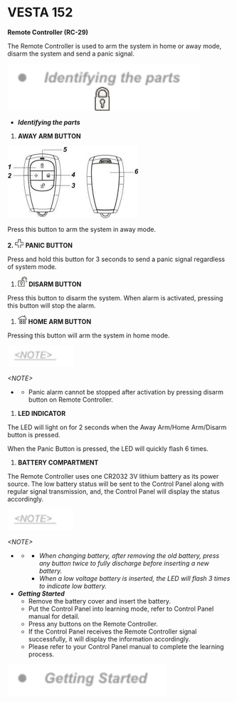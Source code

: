 # VESTA 152

**Remote Controller (RC-29)**

The Remote Controller is used to arm the system in home or away mode, disarm the system and send a panic signal.

![](<.gitbook/assets/0 (45).png>)

* _**Identifying the parts**_

1. **AWAY ARM BUTTON**

![](<.gitbook/assets/1 (48).jpeg>)

Press this button to arm the system in away mode.

**2.** ![](<.gitbook/assets/2 (45).jpeg>) **PANIC BUTTON**

Press and hold this button for 3 seconds to send a panic signal regardless of system mode.

1. ![](<.gitbook/assets/3 (41).jpeg>) **DISARM BUTTON**

Press this button to disarm the system. When alarm is activated, pressing this button will stop the alarm.

1. ![](<.gitbook/assets/4 (40).jpeg>) **HOME ARM BUTTON**

Pressing this button will arm the system in home mode.

![](<.gitbook/assets/5 (54).png>)

_\<NOTE>_

*
  * Panic alarm cannot be stopped after activation by pressing disarm button on Remote Controller.

1. **LED INDICATOR**

The LED will light on for 2 seconds when the Away Arm/Home Arm/Disarm button is pressed.

When the Panic Button is pressed, the LED will quickly flash 6 times.

1. **BATTERY COMPARTMENT**

The Remote Controller uses one CR2032 3V lithium battery as its power source. The low battery status will be sent to the Control Panel along with regular signal transmission, and, the Control Panel will display the status accordingly.

![](<.gitbook/assets/6 (36).png>)

_\<NOTE>_

*
  *
    * _When changing battery, after removing the old battery, press any button twice to fully discharge before inserting a new battery._
    * _When a low voltage battery is inserted, the LED will flash 3 times to indicate low battery._
* _**Getting Started**_
  * Remove the battery cover and insert the battery.
  * Put the Control Panel into learning mode, refer to Control Panel manual for detail.
  * Press any buttons on the Remote Controller.
  * If the Control Panel receives the Remote Controller signal successfully, it will display the information accordingly.
  * Please refer to your Control Panel manual to complete the learning process.

![](<.gitbook/assets/7 (29).png>)
